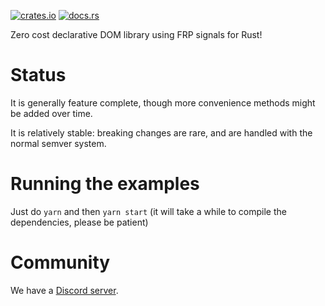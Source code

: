 [![crates.io](http://meritbadge.herokuapp.com/dominator)](https://crates.io/crates/dominator)
[![docs.rs](https://docs.rs/dominator/badge.svg)](https://docs.rs/dominator)

Zero cost declarative DOM library using FRP signals for Rust!

Status
======

It is generally feature complete, though more convenience methods might be added over time.

It is relatively stable: breaking changes are rare, and are handled with the normal semver system.

Running the examples
====================

Just do `yarn` and then `yarn start` (it will take a while to compile the dependencies, please be patient)

Community
=========

We have a [Discord server](https://discord.gg/fDFGvnR).
